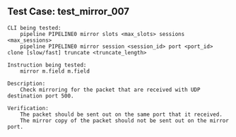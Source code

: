 Test Case: test_mirror_007
-----------------------

    CLI being tested:
        pipeline PIPELINE0 mirror slots <max_slots> sessions <max_sessions>
        pipeline PIPELINE0 mirror session <session_id> port <port_id> clone [slow/fast] truncate <truncate_length>

    Instruction being tested:
        mirror m.field m.field

    Description:
        Check mirroring for the packet that are received with UDP destination port 500.

    Verification:
        The packet should be sent out on the same port that it received.
        The mirror copy of the packet should not be sent out on the mirror port.